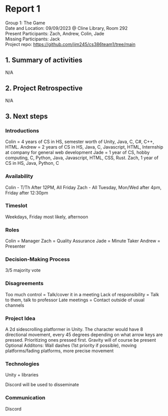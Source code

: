 # Report 1
Group 1: The Game<br>
Date and Location: 09/09/2023 @ Cline Library, Room 292 <br>
Present Participants: Zach, Andrew, Colin, Jade <br>
Missing Participants: Jack <br>
Project repo: https://github.com/jim245/cs386team1/tree/main <br>

## 1. Summary of activities
N/A <br>

## 2. Project Retrospective
N/A <br>

## 3. Next steps

### Introductions
Colin = 4 years of CS in HS, semester worth of Unity, Java, C, C#, C++, HTML.
Andrew = 2 years of CS in HS, Java, C, Javascript, HTML, Internship at company for general web development
Jade = 1 year of CS, hobby computing, C, Python, Java, Javascript, HTML, CSS, Rust.
Zach, 1 year of CS in HS, Java, Python, C

### Availability
Colin - T/Th After 12PM, All Friday
Zach - All Tuesday, Mon/Wed after 4pm, Friday after 12:30pm

### Timeslot
Weekdays, Friday most likely, afternoon

### Roles
Colin = Manager
Zach = Quality Assurance
Jade = Minute Taker
Andrew = Presenter

### Decision-Making Process
3/5 majority vote

### Disagreements
Too much control = Talk/cover it in a meeting
Lack of responsibility = Talk to them, talk to professor
Late meetings = Contact outside of usual channels

### Project Idea
A 2d sidescrolling platformer in Unity. The character would have 8 directional movement, every 45 degrees depending on what arrow keys are pressed. Prioritizing ones pressed first. Gravity will of course be present 
Optional Additons: Wall dashes (1st priority if possible), moving platforms/fading platforms, more precise movement

### Technologies
Unity + libraries

Discord will be used to disseminate

### Communication
Discord
